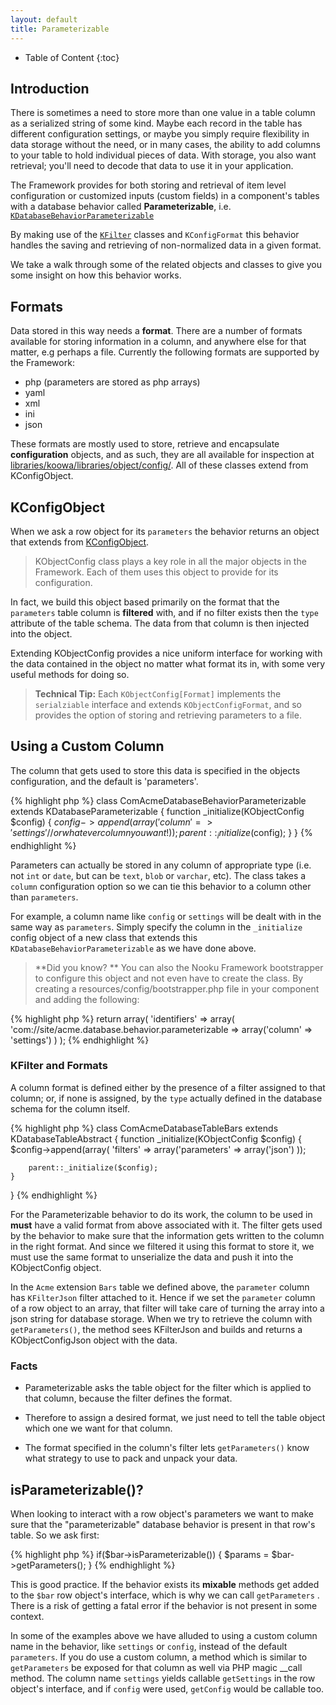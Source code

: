 ```yaml
---
layout: default
title: Parameterizable
---
```


* Table of Content
{:toc}

## Introduction

There is sometimes a need to store more than one value in a table column as a serialized string of some kind. Maybe each record in the table has different configuration settings, or maybe you simply require flexibility in data storage without the need, or in many cases, the ability to add columns to your table to hold individual pieces of data. With storage, you also want retrieval; you'll need to decode that data to use it in your application.

The Framework provides for both storing and retrieval of item level configuration or customized inputs (custom fields) in a component's tables with a database behavior called **Parameterizable**, i.e. [`KDatabaseBehaviorParameterizable`](https://github.com/nooku/nooku-framework/blob/master/code/libraries/koowa/libraries/database/behavior/parameterizable.php#L16)

<!-- The Framework solves the problem of allowing custom fields in its components by providing a database behavior called Parameterizable: -->

By making use of the [`KFilter`](https://github.com/nooku/nooku-framework/tree/master/code/libraries/koowa/libraries/filter) classes and `KConfigFormat` this behavior handles the saving and retrieving of non-normalized data in a given format.

We take a walk through some of the related objects and classes to give you some insight on how this behavior works.

## Formats

Data stored in this way needs a **format**. There are a number of formats available for storing information in a column, and anywhere else for that matter, e.g perhaps a file. Currently the following formats are supported by the Framework:

+ php  (parameters are stored as php arrays)
+ yaml
+ xml
+ ini
+ json

These formats are mostly used to store, retrieve and encapsulate **configuration** objects, and as such, they are all available for inspection at [libraries/koowa/libraries/object/config/](https://github.com/nooku/nooku-framework/tree/master/code/libraries/koowa/libraries/object/config).  All of these classes extend from KConfigObject.

## KConfigObject

When we ask a row object for its `parameters` the behavior returns an object that extends from [KConfigObject](https://github.com/nooku/nooku-framework/blob/master/code/libraries/koowa/libraries/object/config/config.php#L19).
>KObjectConfig class plays a key role in all the major objects in the Framework. Each of them uses this object to provide for its configuration.

In fact, we build this object based primarily on the format that the `parameters` table column is **filtered** with, and if no filter exists then the `type` attribute of the table schema. The data from that column is then injected into the object.

Extending KObjectConfig provides a nice uniform interface for working with the data contained in the object no matter what format its in, with some very useful methods for doing so.

> **Technical Tip:** Each `KObjectConfig[Format]` implements the `serialziable` interface and extends `KObjectConfigFormat`, and so provides the option of storing and retrieving parameters to a file.

## Using a Custom Column

The column that gets used to store this data is specified in the objects configuration, and the default is 'parameters'.

{% highlight php %}
class ComAcmeDatabaseBehaviorParameterizable extends KDatabaseParameterizable
{
	function _initialize(KObjectConfig $config)
	{
		$config->append(array(
			'column' => 'settings' // or whatever column you want!
		));
		parent::_initialize($config);
	}
}
{% endhighlight %}

Parameters can actually be stored in any column of appropriate type (i.e. not `int` or `date`, but can be `text`, `blob` or `varchar`, etc). The class takes a `column` configuration option so we can tie this behavior to a column other than `parameters`.

For example, a column name like `config` or `settings` will be dealt with in the same way as `parameters`. Simply specify the column in the `_initialize` config object of a new class that extends this `KDatabaseBehaviorParameterizable` as we have done above.


> **Did you know? **
> You can also the Nooku Framework bootstrapper to configure this object and not even have to create the class. By creating a resources/config/bootstrapper.php file in your component and adding the following:

{% highlight php %}
 return array(
		 'identifiers' => array(
			'com://site/acme.database.behavior.parameterizable =>
				array('column' => 'settings')
		)
);
{% endhighlight %}

### KFilter and Formats

A column format is defined either by the presence of a filter assigned to that column; or, if none is assigned, by the `type` actually defined in the  database schema for the column itself.

{% highlight php %}
class ComAcmeDatabaseTableBars extends KDatabaseTableAbstract
{
	function _initialize(KObjectConfig $config)
	{
		$config->append(array(
			'filters' => array('parameters'   => array('json')
		));

		parent::_initialize($config);
	}
}
{% endhighlight %}

For the Parameterizable behavior to do its work, the column to be used in  **must** have a valid format from above associated with it. The filter gets used by the behavior to make sure that the information gets written to the column in the right format. And since we filtered it using this format to store it, we must use the same format to unserialize the data and push it into the KObjectConfig object.

In the `Acme` extension `Bars` table we defined above, the `parameter` column has `KFilterJson` filter attached to it.  Hence if we set the `parameter` column of a row object to an array, that filter will take care of turning the array into a json string for database storage. When we try to retrieve the column with `getParameters()`, the method sees KFilterJson and builds and returns a KObjectConfigJson object with the data.

### Facts

+ Parameterizable asks the table object for the filter which is applied to that column, because the filter defines the format.

+ Therefore to assign a desired format, we just need to tell the table object which one we want for that column.

+ The format specified in the column's filter lets `getParameters()` know what strategy to use to pack and unpack your data.

## isParameterizable()?

When looking to interact with a row object's parameters we want to make sure that the "parameterizable" database behavior is present in that row's table. So we ask first:

{% highlight php %}
if($bar->isParameterizable()) {
     $params =   $bar->getParameters();
}
{% endhighlight %}

This is good practice. If the behavior exists its **mixable** methods get added to the `$bar` row object's interface, which is why we can call `getParameters` . There is a risk of getting a fatal error if the behavior is not present in some context.

In some of the examples above we have alluded to using a custom column name in the behavior, like `settings` or `config`, instead of the default `parameters`. If you do use a custom column, a method which is similar to `getParameters` be exposed for that column as well via PHP magic __call method. The column name `settings` yields callable `getSettings` in the row object's interface, and if `config` were used, `getConfig` would be callable too. 

